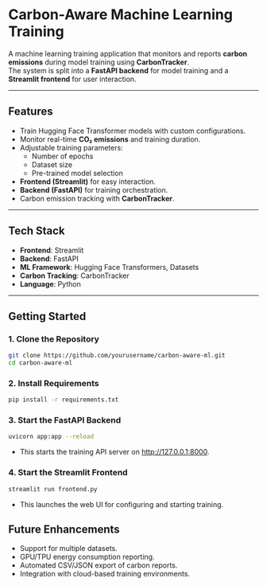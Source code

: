 # Carbon-Aware Machine Learning Training

A machine learning training application that monitors and reports **carbon emissions** during model training using **CarbonTracker**.  
The system is split into a **FastAPI backend** for model training and a **Streamlit frontend** for user interaction.

---

## Features

- Train Hugging Face Transformer models with custom configurations.
- Monitor real-time **CO₂ emissions** and training duration.
- Adjustable training parameters:
  - Number of epochs
  - Dataset size
  - Pre-trained model selection
- **Frontend (Streamlit)** for easy interaction.
- **Backend (FastAPI)** for training orchestration.
- Carbon emission tracking with **CarbonTracker**.

---

## Tech Stack

- **Frontend**: Streamlit
- **Backend**: FastAPI
- **ML Framework**: Hugging Face Transformers, Datasets
- **Carbon Tracking**: CarbonTracker
- **Language**: Python

---

## Getting Started

### 1. Clone the Repository
```bash
git clone https://github.com/yourusername/carbon-aware-ml.git
cd carbon-aware-ml
```
### 2. Install Requirements
```bash
pip install -r requirements.txt
```
### 3. Start the FastAPI Backend
```bash
uvicorn app:app --reload
```
- This starts the training API server on http://127.0.0.1:8000.
### 4. Start the Streamlit Frontend
```bash
streamlit run frontend.py
```
- This launches the web UI for configuring and starting training.

## Future Enhancements
- Support for multiple datasets.
- GPU/TPU energy consumption reporting.
- Automated CSV/JSON export of carbon reports.
- Integration with cloud-based training environments.
